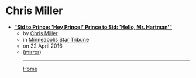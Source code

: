 # Chris Miller

 - [**"Sid to Prince: 'Hey Prince!' Prince to Sid: 'Hello, Mr. Hartman'"**](https://www.startribune.com/sid-to-prince-hey-prince-prince-to-sid-hello-mr-hartman/376752651/)<ul><li>by [Chris Miller](../../authors/chris-miller/index.md)</li><li>in [Minneapolis Star Tribune](https://www.startribune.com/)</li><li>on 22 April 2016</li><li>([mirror](https://web.archive.org/web/*/https://www.startribune.com/sid-to-prince-hey-prince-prince-to-sid-hello-mr-hartman/376752651/))</li><ul>

----

[Home](../index.md)

